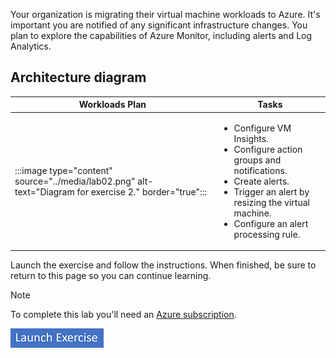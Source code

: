 
Your organization is migrating their virtual machine workloads to Azure. It's important you are notified of any significant infrastructure changes. You plan to explore the capabilities of Azure Monitor, including alerts and Log Analytics.

## Architecture diagram

| Workloads Plan  | Tasks|
| --- | --- |
| :::image type="content" source="../media/lab02.png" alt-text="Diagram for exercise 2." border="true"::: | <ul><li>Configure VM Insights. </li><li>Configure action groups and notifications. </li><li>Create alerts. </li><li>Trigger an alert by resizing the virtual machine.</li><li>Configure an alert processing rule.</li></ul> |

Launch the exercise and follow the instructions. When finished, be sure to return to this page so you can continue learning.

> [!NOTE]
> To complete this lab you'll need an [Azure subscription](https://azure.microsoft.com/free/).

[![Button to launch exercise.](../media/launch-exercise.png)](https://go.microsoft.com/fwlink/?linkid=2277722)

